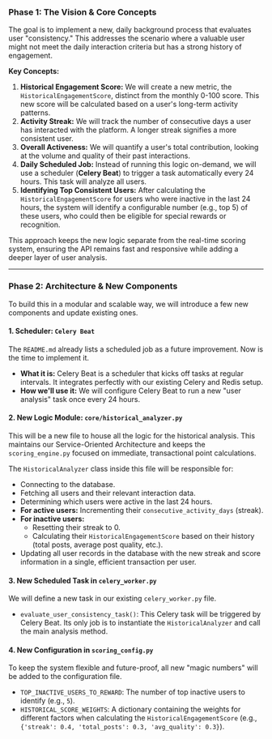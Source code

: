 ### Phase 1: The Vision & Core Concepts

The goal is to implement a new, daily background process that evaluates user "consistency." This addresses the scenario where a valuable user might not meet the daily interaction criteria but has a strong history of engagement.

**Key Concepts:**

1.  **Historical Engagement Score:** We will create a new metric, the `HistoricalEngagementScore`, distinct from the monthly 0-100 score. This new score will be calculated based on a user's long-term activity patterns.
2.  **Activity Streak:** We will track the number of consecutive days a user has interacted with the platform. A longer streak signifies a more consistent user.
3.  **Overall Activeness:** We will quantify a user's total contribution, looking at the volume and quality of their past interactions.
4.  **Daily Scheduled Job:** Instead of running this logic on-demand, we will use a scheduler (**Celery Beat**) to trigger a task automatically every 24 hours. This task will analyze all users.
5.  **Identifying Top Consistent Users:** After calculating the `HistoricalEngagementScore` for users who were inactive in the last 24 hours, the system will identify a configurable number (e.g., top 5) of these users, who could then be eligible for special rewards or recognition.

This approach keeps the new logic separate from the real-time scoring system, ensuring the API remains fast and responsive while adding a deeper layer of user analysis.

---

### Phase 2: Architecture & New Components

To build this in a modular and scalable way, we will introduce a few new components and update existing ones.

#### 1. Scheduler: `Celery Beat`
The `README.md` already lists a scheduled job as a future improvement. Now is the time to implement it.
*   **What it is:** Celery Beat is a scheduler that kicks off tasks at regular intervals. It integrates perfectly with our existing Celery and Redis setup.
*   **How we'll use it:** We will configure Celery Beat to run a new "user analysis" task once every 24 hours.

#### 2. New Logic Module: `core/historical_analyzer.py`
This will be a new file to house all the logic for the historical analysis. This maintains our Service-Oriented Architecture and keeps the `scoring_engine.py` focused on immediate, transactional point calculations.

The `HistoricalAnalyzer` class inside this file will be responsible for:
*   Connecting to the database.
*   Fetching all users and their relevant interaction data.
*   Determining which users were active in the last 24 hours.
*   **For active users:** Incrementing their `consecutive_activity_days` (streak).
*   **For inactive users:**
    *   Resetting their streak to 0.
    *   Calculating their `HistoricalEngagementScore` based on their history (total posts, average post quality, etc.).
*   Updating all user records in the database with the new streak and score information in a single, efficient transaction per user.

#### 3. New Scheduled Task in `celery_worker.py`
We will define a new task in our existing `celery_worker.py` file.

*   `evaluate_user_consistency_task()`: This Celery task will be triggered by Celery Beat. Its only job is to instantiate the `HistoricalAnalyzer` and call the main analysis method.

#### 4. New Configuration in `scoring_config.py`
To keep the system flexible and future-proof, all new "magic numbers" will be added to the configuration file.

*   `TOP_INACTIVE_USERS_TO_REWARD`: The number of top inactive users to identify (e.g., `5`).
*   `HISTORICAL_SCORE_WEIGHTS`: A dictionary containing the weights for different factors when calculating the `HistoricalEngagementScore` (e.g., `{'streak': 0.4, 'total_posts': 0.3, 'avg_quality': 0.3}`).

